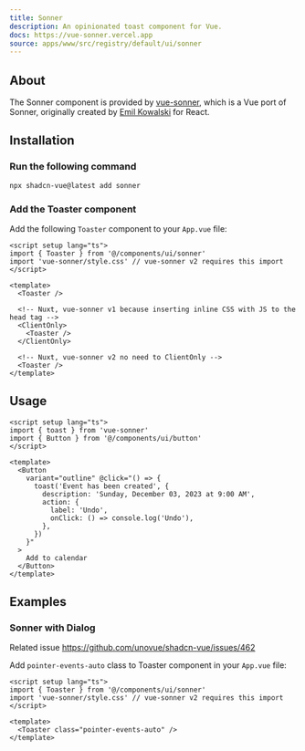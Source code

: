 ```yaml
---
title: Sonner
description: An opinionated toast component for Vue.
docs: https://vue-sonner.vercel.app
source: apps/www/src/registry/default/ui/sonner
---
```


<ComponentPreview name="SonnerDemo" />

## About

The Sonner component is provided by [vue-sonner](https://vue-sonner.vercel.app/), which is a Vue port of Sonner, originally created by [Emil Kowalski](https://twitter.com/emilkowalski_) for React.

## Installation

<Steps>

### Run the following command

```bash
npx shadcn-vue@latest add sonner
```

### Add the Toaster component

Add the following `Toaster` component to your `App.vue` file:

```vue title="App.vue" {2-3,7}
<script setup lang="ts">
import { Toaster } from '@/components/ui/sonner'
import 'vue-sonner/style.css' // vue-sonner v2 requires this import
</script>

<template>
  <Toaster />

  <!-- Nuxt, vue-sonner v1 because inserting inline CSS with JS to the head tag -->
  <ClientOnly>
    <Toaster />
  </ClientOnly>

  <!-- Nuxt, vue-sonner v2 no need to ClientOnly -->
  <Toaster />
</template>
```

</Steps>

## Usage

```vue
<script setup lang="ts">
import { toast } from 'vue-sonner'
import { Button } from '@/components/ui/button'
</script>

<template>
  <Button
    variant="outline" @click="() => {
      toast('Event has been created', {
        description: 'Sunday, December 03, 2023 at 9:00 AM',
        action: {
          label: 'Undo',
          onClick: () => console.log('Undo'),
        },
      })
    }"
  >
    Add to calendar
  </Button>
</template>
```

## Examples

### Sonner with Dialog

Related issue https://github.com/unovue/shadcn-vue/issues/462

Add `pointer-events-auto` class to Toaster component in your `App.vue` file:

```vue {7}
<script setup lang="ts">
import { Toaster } from '@/components/ui/sonner'
import 'vue-sonner/style.css' // vue-sonner v2 requires this import
</script>

<template>
  <Toaster class="pointer-events-auto" />
</template>
```

<ComponentPreview name="SonnerWithDialog" />
